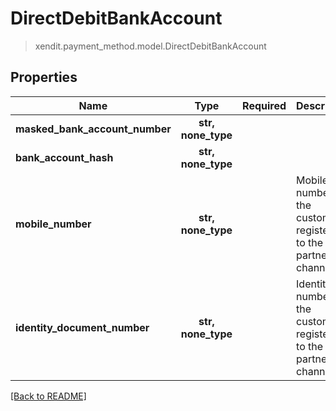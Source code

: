 # DirectDebitBankAccount
> xendit.payment_method.model.DirectDebitBankAccount


## Properties
| Name | Type | Required | Description | Examples |
|------------|:-------------:|:-------------:|-------------|:-------------:|
| **masked_bank_account_number** | **str, none_type** | |   |  |
| **bank_account_hash** | **str, none_type** | |   |  |
| **mobile_number** | **str, none_type** | | Mobile number of the customer registered to the partner channel  |  |
| **identity_document_number** | **str, none_type** | | Identity number of the customer registered to the partner channel  |  |


[[Back to README]](../../README.md)


